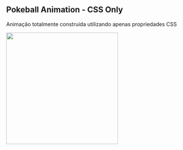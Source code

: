 Pokeball Animation - CSS Only
-------

Animação totalmente construída utilizando apenas propriedades CSS

<img src="https://media3.giphy.com/media/99NkhK7Jf5wcfqjySu/giphy.gif" width="300" height="300"/>
